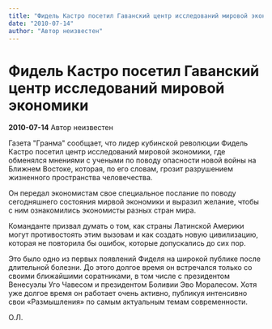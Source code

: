 ```yaml
---
title: "Фидель Кастро посетил Гаванский центр исследований мировой экономики"
date: "2010-07-14"
author: "Автор неизвестен"
---
```


# Фидель Кастро посетил Гаванский центр исследований мировой экономики

**2010-07-14** Автор неизвестен

Газета "Гранма" сообщает, что лидер кубинской революции Фидель Кастро посетил центр исследований мировой экономики, где обменялся мнениями с учеными по поводу опасности новой войны на Ближнем Востоке, которая, по его словам, грозит разрушением жизненного пространства человечества.

Он передал экономистам свое специальное послание по поводу сегодняшнего состояния мирвой экономики и выразил желание, чтобы с ним ознакомились экономисты разных стран мира.

Команданте призвал думать о том, как страны Латинской Америки могут противостоять этим вызовам и как создать новую цивилизацию, которая не повторила бы ошибок, которые допускались до сих пор.

Это было одно из первых появлений Фиделя на широкой публике после длительной болезни. До этого долгое время он встречался только со своими ближайшими соратниками, в том числе с президентом Венесуэлы Уго Чавесом и президентом Боливии Эво Моралесом. Хотя уже долгое время он работает очень активно, публикуя интенсивно свои «Размышления» по самым актуальным темам современности.

О.Л.